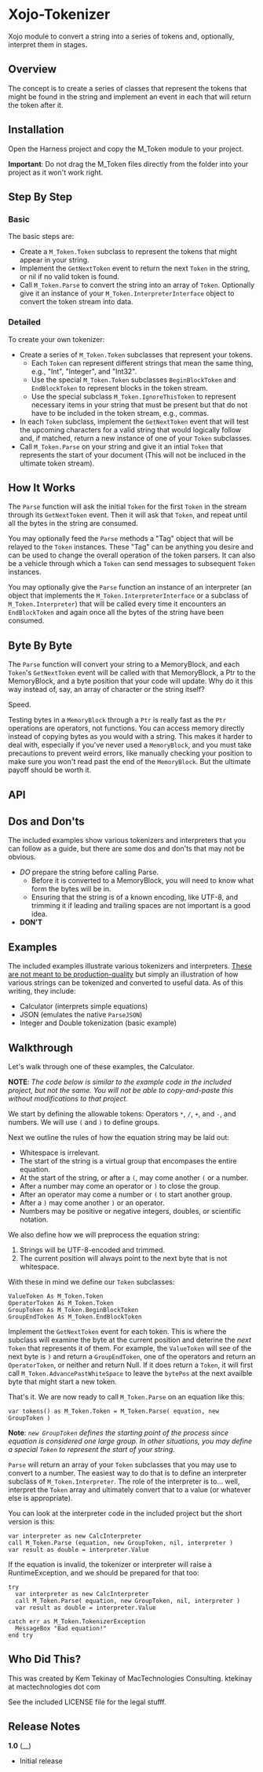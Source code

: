 # Xojo-Tokenizer

Xojo module to convert a string into a series of tokens and, optionally, interpret them in stages.

## Overview

The concept is to create a series of classes that represent the tokens that might be found in the string and implement an event in each that will return the token after it.

## Installation

Open the Harness project and copy the M_Token module to your project.

**Important**: Do not drag the M_Token files directly from the folder into your project as it won't work right.

## Step By Step

### Basic

The basic steps are:

* Create a `M_Token.Token` subclass to represent the tokens that might appear in your string.
* Implement the `GetNextToken` event to return the next `Token` in the string, or nil if no valid token is found.
* Call `M_Token.Parse` to convert the string into an array of `Token`. Optionally give it an instance of your `M_Token.InterpreterInterface` object to convert the token stream into data.

### Detailed

To create your own tokenizer:

* Create a series of `M_Token.Token` subclasses that represent your tokens.
  * Each `Token` can represent different strings that mean the same thing, e.g., "Int", "Integer", and "Int32".
  * Use the special `M_Token.Token` subclasses `BeginBlockToken` and `EndBlockToken` to represent blocks in the token stream.
  * Use the special subclass `M_Token.IgnoreThisToken` to represent necessary items in your string that must be present but that do not have to be included in the token stream, e.g., commas.
* In each `Token` subclass, implement the `GetNextToken` event that will test the upcoming characters for a valid string that would logically follow and, if matched, return a new instance of one of your `Token` subclasses.
* Call `M_Token.Parse` on your string and give it an intial `Token` that represents the start of your document (This will not be incluced in the ultimate token stream).

## How It Works

The `Parse` function will ask the initial `Token` for the first `Token` in the stream through its `GetNextToken` event. Then it will ask that `Token`, and repeat until all the bytes in the string are consumed.

You may optionally feed the `Parse` methods a "Tag" object that will be relayed to the `Token` instances. These "Tag" can be anything you desire and can be used to change the overall operation of the token parsers. It can also be a vehicle through which a `Token` can send messages to subsequent `Token` instances.

You may optionally give the `Parse` function an instance of an interpreter (an object that implements the `M_Token.InterpreterInterface` or a subclass of `M_Token.Interpreter`) that will be called every time it encounters an `EndBlockToken` and again once all the bytes of the string have been consumed.

## Byte By Byte

The `Parse` function will convert your string to a MemoryBlock, and each `Token`'s `GetNextToken` event will be called with that MemoryBlock, a Ptr to the MemoryBlock, and a byte position that your code will update. Why do it this way instead of, say, an array of character or the string itself?

Speed.

Testing bytes in a `MemoryBlock` through a `Ptr` is really fast as the `Ptr` operations are operators, not functions. You can access memory directly instead of copying bytes as you would with a string. This makes it harder to deal with, especially if you've never used a `MemoryBlock`, and you must take precautions to prevent weird errors, like manually checking your position to make sure you won't read past the end of the `MemoryBlock`. But the ultimate payoff should be worth it.

## API



## Dos and Don'ts

The included examples show various tokenizers and interpreters that you can follow as a guide, but there are some dos and don'ts that may not be obvious.

* *DO* prepare the string before calling Parse.
  * Before it is converted to a MemoryBlock, you will need to know what form the bytes will be in.
  * Ensuring that the string is of a known encoding, like UTF-8, and trimming it if leading and trailing spaces are not important is a good idea.
* **DON'T**

## Examples

The included examples illustrate various tokenizers and interpreters. <u>These are not meant to be production-quality</u> but simply an illustration of how various strings can be tokenized and converted to useful data. As of this writing, they include:

* Calculator (interprets simple equations)
* JSON (emulates the native `ParseJSON`)
* Integer and Double tokenization (basic example)

## Walkthrough

Let's walk through one of these examples, the Calculator.

**NOTE**: *The code below is similar to the example code in the included project, but not the same. You will not be able to copy-and-paste this without modifications to that project.*

We start by defining the allowable tokens: Operators `*`, `/`, `+`, and `-`, and numbers. We will use `(` and `)` to define groups.

Next we outline the rules of how the equation string may be laid out:

* Whitespace is irrelevant.
* The start of the string is a virtual group that encompases the entire equation.
* At the start of the string, or after a `(`, may come another `(` or a number.
* After a number may come an operator or `)` to close the group.
* After an operator may come a number or `(` to start another group.
* After a `)` may come another `)` or an operator.
* Numbers may be positive or negative integers, doubles, or scientific notation.

We also define how we will preprocess the equation string:

1. Strings will be UTF-8-encoded and trimmed.
1. The current position will always point to the next byte that is not whitespace.

With these in mind we define our `Token` subclasses:

```Xojo
ValueToken As M_Token.Token
OperatorToken As M_Token.Token
GroupToken As M_Token.BeginBlockToken
GroupEndToken As M_Token.EndBlockToken
```

Implement the `GetNextToken` event for each token. This is where the subclass will examine the byte at the current position and deterine the _next_ `Token` that represents it of them. For example, the `ValueToken` will see of the next byte is `)` and return a `GroupEndToken`, one of the operators and return an `OperatorToken`, or neither and return Null. If it does return a `Token`, it will first call `M_Token.AdvancePastWhiteSpace` to leave the `bytePos` at the next availble byte that might start a new token.

That's it. We are now ready to call `M_Token.Parse` on an equation like this:

```Xojo
var tokens() as M_Token.Token = M_Token.Parse( equation, new GroupToken )
```

**Note**: *`new GroupToken` defines the starting point of the process since equation is considered one large group. In other situations, you may define a special `Token` to represent the start of your string.*

`Parse` will return an array of your `Token` subclasses that you may use to convert to a number. The easiest way to do that is to define an interpreter subclass of `M_Token.Interpreter`. The role of the interpreter is to... well, interpret the `Token` array and ultimately convert that to a value (or whatever else is appropriate).

You can look at the interpreter code in the included project but the short version is this:

```Xojo
var interpreter as new CalcInterpreter
call M_Token.Parse (equation, new GroupToken, nil, interpreter )
var result as double = interpreter.Value
```

If the equation is invalid, the tokenizer or interpreter will raise a RuntimeException, and we should be prepared for that too:

```Xojo
try
  var interpreter as new CalcInterpreter
  call M_Token.Parse( equation, new GroupToken, nil, interpreter )
  var result as double = interpreter.Value

catch err as M_Token.TokenizerException
  MessageBox "Bad equation!"
end try
```

## Who Did This?

This was created by Kem Tekinay of MacTechnologies Consulting.
ktekinay at mactechnologies dot com

See the included LICENSE file for the legal stufff.

## Release Notes

**1.0** (__)

* Initial release